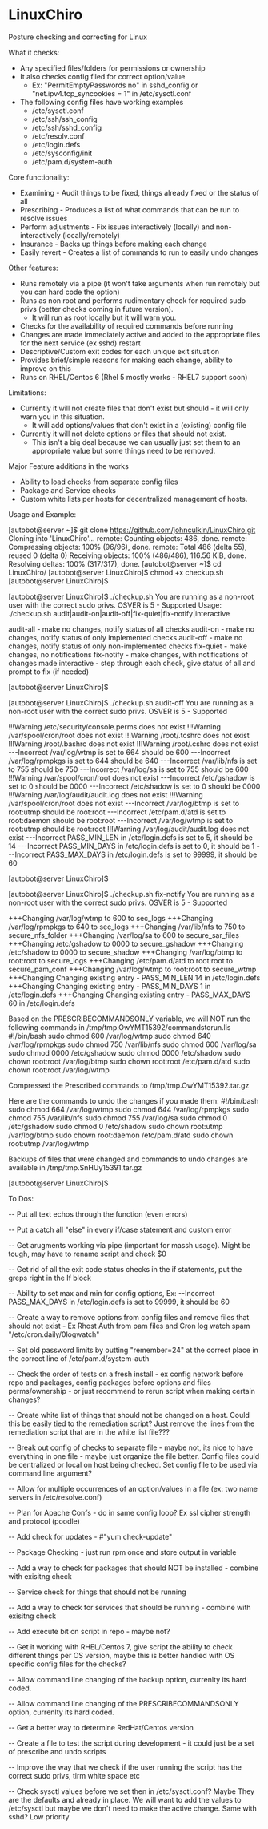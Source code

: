 LinuxChiro
==========

Posture checking and correcting for Linux

What it checks:
 - Any specified files/folders for permissions or ownership
 - It also checks config filed for correct option/value 
   - Ex: "PermitEmptyPasswords no" in sshd_config or "net.ipv4.tcp_syncookies = 1" in /etc/sysctl.conf
 - The following config files have working examples
    - /etc/sysctl.conf
    - /etc/ssh/ssh_config
    - /etc/ssh/sshd_config
    - /etc/resolv.conf
    - /etc/login.defs
    - /etc/sysconfig/init
    - /etc/pam.d/system-auth

Core functionality:
- Examining  - Audit things to be fixed, things already fixed or the status of all 
- Prescribing - Produces a list of what commands that can be run to resolve issues
- Perform adjustments - Fix issues interactively (locally) and non-interactively (locally/remotely) 
- Insurance - Backs up things before making each change
- Easily revert - Creates a list of commands to run to easily undo changes 

Other features:
- Runs remotely via a pipe (it won't take arguments when run remotely but you can hard code the option) 
- Runs as non root and performs rudimentary check for required sudo privs (better checks coming in future version).
  - It will run as root locally but it will warn you. 
- Checks for the availability of required commands before running 
- Changes are made immediately active and added to the appropriate files for the next service (ex sshd) restart 
- Descriptive/Custom exit codes for each unique exit situation
- Provides brief/simple reasons for making each change, ability to improve on this
- Runs on RHEL/Centos 6 (Rhel 5 mostly works - RHEL7 support soon) 

Limitations:
- Currently it will not create files that don't exist but should - it will only warn you in this situation. 
  - It will add options/values that don't exist in a (existing) config file
- Currently it will not delete options or files that should not exist. 
  - This isn't a big deal because we can usually just set them to an appropriate value but some things need to be removed. 

Major Feature additions in the works 
- Ability to load checks from separate config files
- Package and Service checks
- Custom white lists per hosts for decentralized management of hosts. 


Usage and Example:

[autobot@server ~]$ git clone https://github.com/johnculkin/LinuxChiro.git
Cloning into 'LinuxChiro'...
remote: Counting objects: 486, done.
remote: Compressing objects: 100% (96/96), done.
remote: Total 486 (delta 55), reused 0 (delta 0)
Receiving objects: 100% (486/486), 116.56 KiB, done.
Resolving deltas: 100% (317/317), done.
[autobot@server ~]$ cd LinuxChiro/
[autobot@server LinuxChiro]$ chmod +x checkup.sh
[autobot@server LinuxChiro]$

[autobot@server LinuxChiro]$ ./checkup.sh
You are running as a non-root user with the correct sudo privs.
OSVER is 5 - Supported
Usage: ./checkup.sh audit|audit-on|audit-off|fix-quiet|fix-notify|interactive

audit-all   - make no changes, notify status of all checks
audit-on    - make no changes, notify status of only implemented checks
audit-off   - make no changes, notify status of only non-implemented checks
fix-quiet   - make changes, no notifications
fix-notify  - make changes, with notifications of changes made
interactive - step through each check, give status of all and prompt to fix (if needed)

[autobot@server LinuxChiro]$


[autobot@server LinuxChiro]$ ./checkup.sh audit-off
You are running as a non-root user with the correct sudo privs.
OSVER is 5 - Supported

!!!Warning /etc/security/console.perms does not exist
!!!Warning /var/spool/cron/root does not exist
!!!Warning /root/.tcshrc does not exist
!!!Warning /root/.bashrc does not exist
!!!Warning /root/.cshrc does not exist
---Incorrect /var/log/wtmp is set to 664 should be 600
---Incorrect /var/log/rpmpkgs is set to 644 should be 640
---Incorrect /var/lib/nfs is set to 755 should be 750
---Incorrect /var/log/sa is set to 755 should be 600
!!!Warning /var/spool/cron/root does not exist
---Incorrect /etc/gshadow is set to 0 should be 0000
---Incorrect /etc/shadow is set to 0 should be 0000
!!!Warning /var/log/audit/audit.log does not exist
!!!Warning /var/spool/cron/root does not exist
---Incorrect /var/log/btmp is set to root:utmp should be root:root
---Incorrect /etc/pam.d/atd is set to root:daemon should be root:root
---Incorrect /var/log/wtmp is set to root:utmp should be root:root
!!!Warning /var/log/audit/audit.log does not exist
---Incorrect PASS_MIN_LEN in /etc/login.defs is set to 5, it should be 14
---Incorrect PASS_MIN_DAYS in /etc/login.defs is set to 0, it should be 1
---Incorrect PASS_MAX_DAYS in /etc/login.defs is set to 99999, it should be 60

[autobot@server LinuxChiro]$


[autobot@server LinuxChiro]$ ./checkup.sh fix-notify
You are running as a non-root user with the correct sudo privs.
OSVER is 5 - Supported

+++Changing  /var/log/wtmp to 600 to sec_logs
+++Changing  /var/log/rpmpkgs to 640 to sec_logs
+++Changing  /var/lib/nfs to 750 to secure_nfs_folder
+++Changing  /var/log/sa to 600 to secure_sar_files
+++Changing  /etc/gshadow to 0000 to secure_gshadow
+++Changing  /etc/shadow to 0000 to secure_shadow
+++Changing  /var/log/btmp to root:root to secure_logs
+++Changing  /etc/pam.d/atd to root:root to secure_pam_conf
+++Changing  /var/log/wtmp to root:root to secure_wtmp
+++Changing Changing existing entry - PASS_MIN_LEN 14 in /etc/login.defs
+++Changing Changing existing entry - PASS_MIN_DAYS 1 in /etc/login.defs
+++Changing Changing existing entry - PASS_MAX_DAYS 60 in /etc/login.defs

Based on the PRESCRIBECOMMANDSONLY variable, we will NOT run the following commands in /tmp/tmp.OwYMT15392/commandstorun.lis
#!/bin/bash
sudo chmod 600 /var/log/wtmp
sudo chmod 640 /var/log/rpmpkgs
sudo chmod 750 /var/lib/nfs
sudo chmod 600 /var/log/sa
sudo chmod 0000 /etc/gshadow
sudo chmod 0000 /etc/shadow
sudo chown root:root /var/log/btmp
sudo chown root:root /etc/pam.d/atd
sudo chown root:root /var/log/wtmp


Compressed the Prescribed commands to /tmp/tmp.OwYMT15392.tar.gz

Here are the commands to undo the changes if you made them:
#!/bin/bash
sudo chmod 664 /var/log/wtmp
sudo chmod 644 /var/log/rpmpkgs
sudo chmod 755 /var/lib/nfs
sudo chmod 755 /var/log/sa
sudo chmod 0 /etc/gshadow
sudo chmod 0 /etc/shadow
sudo chown root:utmp /var/log/btmp
sudo chown root:daemon /etc/pam.d/atd
sudo chown root:utmp /var/log/wtmp

Backups of files that were changed and commands to undo changes are available in /tmp/tmp.SnHUy15391.tar.gz

[autobot@server LinuxChiro]$



To Dos:

-- Put all text echos through the function (even errors) 

-- Put a catch all "else" in every if/case statement and custom error

-- Get arugments working via pipe (important for massh usage). Might be tough, may have to rename script and check $0

-- Get rid of all the exit code status checks in the if statements, put the greps right in the If block 

-- Ability to set max and min for config options, Ex: --Incorrect PASS_MAX_DAYS in /etc/login.defs is set to 99999, it should be 60

-- Create a way to remove options from config files and remove files that should not exist - Ex Rhost Auth from pam files and Cron log watch spam "/etc/cron.daily/0logwatch"

-- Set old password limits by outting "remember=24" at the correct place in the correct line of /etc/pam.d/system-auth

-- Check the order of tests on a fresh install - ex config network before repo and packages, config packages before options and files perms/ownership - or just recommend to rerun script when making certain changes?

-- Create white list of things that should not be changed on a host. Could this be easily tied to the remediation script? Just remove the lines from the remediation script that are in the white list file???

-- Break out config of checks to separate file - maybe not, its nice to have everything in one file - maybe just organize the file better. Config files could be centralized or local on host being checked. Set config file to be used via command line argument?

-- Allow for multiple occurrences of an option/values in a file (ex: two name servers in /etc/resolve.conf)

-- Plan for Apache Confs - do in same config loop? Ex ssl cipher strength and protocol (poodle) 

-- Add check for updates - #"yum check-update"

-- Package Checking - just run rpm once and store output in variable

-- Add a way to check for packages that should NOT be installed - combine with exisitng check 

-- Service check for things that should not be running

-- Add a way to check for services that should be running - combine with exisitng check 

-- Add execute bit on script in repo - maybe not?

-- Get it working with RHEL/Centos 7, give script the ability to check different things per OS version, maybe this is better handled with OS specific config files for the checks?

-- Allow command line changing of the backup option, currenlty its hard coded. 

-- Allow command line changing of the PRESCRIBECOMMANDSONLY option, currenlty its hard coded.

-- Get a better way to determine RedHat/Centos version

-- Create a file to test the script during development - it could just be a set of prescribe and undo scripts 

-- Improve the way that we check if the user running the script has the correct sudo privs, tirm white space etc

-- Check sysctl values before we set then in /etc/sysctl.conf? Maybe They are the defaults and already in place. We will want to add the values to /etc/sysctl but maybe we don't need to make the active change. Same with sshd? Low priority 

